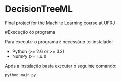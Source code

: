 # DecisionTreeML
Final project for the Machine Learning course at UFRJ

#Execução do programa

Para executar o programa é necessário ter instalado:

* Python (>= 2.6 or >= 3.3)
* NumPy (>= 1.6.1)

Após a instalação basta executar o seguinte comando:

    python main.py
